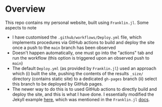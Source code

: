 # Overview

This repo contains my personal website, built using `Franklin.jl`. Some aspects to note

* I have customised the `.github/workflows/Deploy.yml` file, which implements procedures via GitHub actions to build and deploy the site once a push to the `main` branch has been observed
* Doesn't happen automatically, one must go into the "actions" tab and run the workflow (this option is triggered upon an observed push to `main`)
* The default `Deploy.yml` (as provided by `Franklin.jl`) used an approach which (i) built the site, pushing the contents of the results `_size/` directory (contains static site) to a dedicated `gh-pages` branch (ii) select this branch to be deployed by GitHub pages. 
* The newer way to do this is to used GitHub actions to directly build and deploy the site, and this is what I have done. I essentially modified the Jekyll example [here](https://github.com/actions/starter-workflows/blob/63bb49fa36a7497ddf10213d052f6ba9c8eee853/pages/jekyll.yml), which was mentioned in the `Franklin.jl` [docs](https://franklinjl.org/workflow/deploy/#migrating_to_the_new_github_pages_infrastructure).
